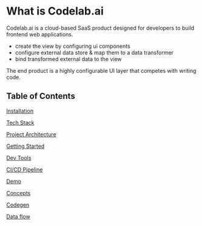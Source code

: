 # What is Codelab.ai

Codelab.ai is a cloud-based SaaS product designed for developers to build frontend web applications.

- create the view by configuring ui components
- configure external data store & map them to a data transformer
- bind transformed external data to the view

The end product is a highly configurable UI layer that competes with writing code.

## Table of Contents

[Installation](documentation/getting-started/1-installation.md)

[Tech Stack](documentation/getting-started/2-tech-stack.md)

[Project Architecture](documentation/getting-started/3-project-architecture.md)

[Getting Started](documentation/getting-started/4-getting-started.md)

[Dev Tools](documentation/getting-started/5-devtools.md)

[CI/CD Pipeline](documentation/getting-started/6-pipeline.md)

[Demo](documentation/getting-started/7-demo.md)

[Concepts](documentation/getting-started/8-concepts.md)

[Codegen](documentation/getting-started/9-codegen.md)

[Data flow](documentation/getting-started/10-data-flow.md)
